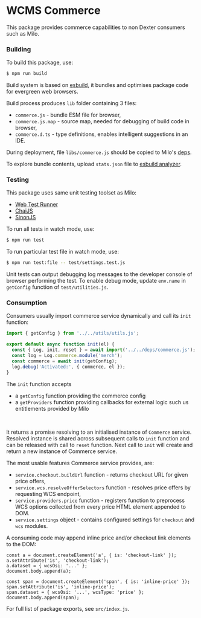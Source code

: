 # WCMS Commerce

This package provides commerce capabilities to non Dexter consumers such as Milo.


### Building

To build this package, use:

```sh
$ npm run build
```

Build system is based on [esbuild](https://esbuild.github.io/), it bundles and optimises package code for evergreen web browsers.

Build process produces `lib` folder containing 3 files:
- `commerce.js` - bundle ESM file for browser,
- `commerce.js.map` - source map, needed for debugging of build code in browser,
- `commerce.d.ts` - type definitions, enables intelligent suggestions in an IDE.

During deployment, file `libs/commerce.js` should be copied to Milo's [deps](https://github.com/adobecom/milo/tree/main/libs/deps).

To explore bundle contents, upload `stats.json` file to [esbuild analyzer](https://esbuild.github.io/analyze/).

### Testing

This package uses same unit testing toolset as Milo:
- [Web Test Runner](https://modern-web.dev/docs/test-runner/overview/)
- [ChaiJS](https://www.chaijs.com/api/bdd/)
- [SinonJS](https://sinonjs.org/releases/v15/)

To run all tests in watch mode, use:

```sh
$ npm run test
```

To run particular test file in watch mode, use:

```sh
$ npm run test:file -- test/settings.test.js
```

Unit tests can output debugging log messages to the developer console of browser performing the test.
To enable debug mode, update `env.name` in `getConfig` function of `test/utilities.js`.

### Consumption

Consumers usually import commerce service dynamically and call its `init` function:

```javascript
import { getConfig } from '../../utils/utils.js';

export default async function init(el) {
  const { Log, init, reset } = await import('../../deps/commerce.js');
  const log = Log.commerce.module('merch');
  const commerce = await init(getConfig);
  log.debug('Activated:', { commerce, el });
}
```

The `init` function accepts
* a `getConfig` function providing the commerce config
* a `getProviders` function providing callbacks for external logic such us entitlements provided by Milo
<br>

It returns a promise resolving to an initialised instance of `Commerce` service. Resolved instance is shared across subsequent calls to `init` function and can be released with call to `reset` function. Next call to `init` will create and return a new instance of Commerce service.

The most usable features Commerce service provides, are:
- `service.checkout.buildUrl` function - returns checkout URL for given price offers,
- `service.wcs.resolveOfferSelectors` function - resolves price offers by requesting WCS endpoint,
- `service.providers.price` function - registers function to preprocess WCS options collected from every price HTML element appended to DOM.
- `service.settings` object - contains configured settings for `checkout` and `wcs` modules.

A consuming code may append inline price and/or checkout link elements to the DOM:
```
const a = document.createElement('a', { is: 'checkout-link' });
a.setAttribute('is', 'checkout-link');
a.dataset = { wcsOsi: '...' };
document.body.append(a);

const span = document.createElement('span', { is: 'inline-price' });
span.setAttribute('is', 'inline-price');
span.dataset = { wcsOsi: '...', wcsType: 'price' };
document.body.append(span);
```

For full list of package exports, see `src/index.js`.

